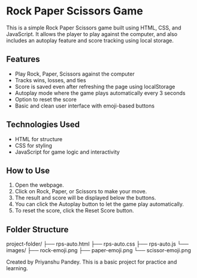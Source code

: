 # Rock Paper Scissors Game

This is a simple Rock Paper Scissors game built using HTML, CSS, and JavaScript. It allows the player to play against the computer, and also includes an autoplay feature and score tracking using local storage.

## Features

- Play Rock, Paper, Scissors against the computer
- Tracks wins, losses, and ties
- Score is saved even after refreshing the page using localStorage
- Autoplay mode where the game plays automatically every 3 seconds
- Option to reset the score
- Basic and clean user interface with emoji-based buttons

## Technologies Used

- HTML for structure
- CSS for styling
- JavaScript for game logic and interactivity

## How to Use

1. Open the webpage.
2. Click on Rock, Paper, or Scissors to make your move.
3. The result and score will be displayed below the buttons.
4. You can click the Autoplay button to let the game play automatically.
5. To reset the score, click the Reset Score button.

## Folder Structure
project-folder/
├── rps-auto.html
├── rps-auto.css
├── rps-auto.js
└── images/
├── rock-emoji.png
├── paper-emoji.png
└── scissor-emoji.png

Created by Priyanshu Pandey. This is a basic project for practice and learning.

